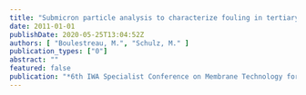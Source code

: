 ```yaml
---
title: "Submicron particle analysis to characterize fouling in tertiary membrane filtration"
date: 2011-01-01
publishDate: 2020-05-25T13:04:52Z
authors: [ "Boulestreau, M.", "Schulz, M." ]
publication_types: ["0"]
abstract: ""
featured: false
publication: "*6th IWA Specialist Conference on Membrane Technology for Water and Wastewater Treatment*"
---
```


